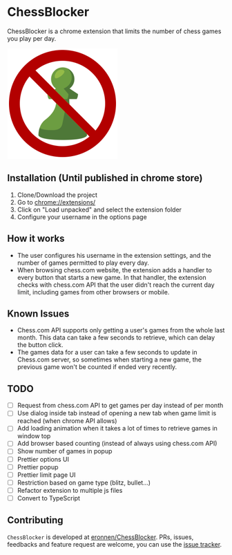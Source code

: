 # ChessBlocker

ChessBlocker is a chrome extension that limits the number of chess games you play per day.

<img src="./images/ChessBlocker256.png">

## Installation (Until published in chrome store)
1. Clone/Download the project
2. Go to [chrome://extensions/](chrome://extensions/)
3. Click on "Load unpacked" and select the extension folder
4. Configure your username in the options page
## How it works
* The user configures his username in the extension settings, and the number of games permitted to play every day.
* When browsing chess.com website, the extension adds a handler to every button that starts a new game. In that handler, the extension checks with chess.com API that the user didn't reach the current day limit, including games from other browsers or mobile.
## Known Issues
* Chess.com API supports only getting a user's games from the whole last month. This data can take a few seconds to retrieve, which can delay the button click.
* The games data for a user can take a few seconds to update in Chess.com server, so sometimes when starting a new game, the previous game won't be counted if ended very recently.

## TODO
- [ ] Request from chess.com API to get games per day instead of per month
- [ ] Use dialog inside tab instead of opening a new tab when game limit is reached (when chrome API allows)
- [ ] Add loading animation when it takes a lot of times to retrieve games in window top
- [ ] Add browser based counting (instead of always using chess.com API)
- [ ] Show number of games in popup
- [ ] Prettier options UI
- [ ] Prettier popup
- [ ] Prettier limit page UI
- [ ] Restriction based on game type (blitz, bullet...)
- [ ] Refactor extension to multiple js files
- [ ] Convert to TypeScript

## Contributing

`ChessBlocker` is developed at [eronnen/ChessBlocker](https://github.com/eronnen/ChessBlocker). PRs, issues, feedbacks and feature request are welcome, you can use the [issue tracker](https://github.com/eronnen/ChessBlocker/issues).